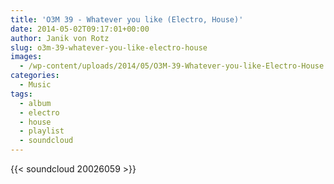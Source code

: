 ```yaml
---
title: 'O3M 39 - Whatever you like (Electro, House)'
date: 2014-05-02T09:17:01+00:00
author: Janik von Rotz
slug: o3m-39-whatever-you-like-electro-house
images:
  - /wp-content/uploads/2014/05/O3M-39-Whatever-you-like-Electro-House.jpg
categories:
  - Music
tags:
  - album
  - electro
  - house
  - playlist
  - soundcloud
---
```

{{< soundcloud 20026059 >}}